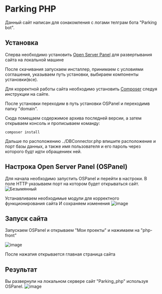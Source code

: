 Parking PHP
==============

Данный сайт написан для ознакомления с логами телграм бота "Parking bot".

Установка
------------
Сперва необходимо установить [Open Server Panel](https://ospanel.io/download/) для развертывания сайта на локальной машине 

После скачивания запускаем инсталлер, принимаем с условиями соглашения, указываем путь установки, выбираем компоненты установки(все).

Для корректной работы сайта необходимо установить [Composer](http://getcomposer.org/) следуя инструкции на сайте.

После установки переходим в путь установки OSPanel и переходимв папку "domain".

Сюда помещаем содержимое архива последней версии, а затем открываем консоль и прописываем команду:

```
composer install
```
Дальше по расположению ../DBConnector.php впишите  расположение и порт базы данных, а также имя пользователя и его пароль через которого будт идти обращениек ней.


Настрока Open Server Panel (OSPanel)
------------
Для начала необходимо запустить OSPanel и перейти в настроки.
В поле HTTP указываем порт на котором будет открываться сайт.
![Безымянный](https://github.com/PP-ProxyBot/php-front/assets/112633902/40bb37d2-f240-4b4d-9e6c-651ef2992a92)

Устанавливаем необходимые модули для корректного функционирования сайта
И сохраняем изменения
![image](https://github.com/PP-ProxyBot/php-front/assets/112633902/17a6f9ba-3cfe-452c-a9aa-231903c1cf55)

Запуск сайта
------------
Запускаем OSPanel и открываем "Мои проекты" и нажимаем на "php-front"

![image](https://github.com/PP-ProxyBot/php-front/assets/112633902/1eb3628e-7f52-40b4-acd8-3875c3f6ecf1)

После нажатия открывается главная страница сайта

Результат
-------------
Вы развернули на локальном сервере сайт "Parking_php" используя OSPanel.
![image](https://github.com/PP-ProxyBot/php-front/assets/112633902/542be459-eef3-44d8-a128-172d4a39a059)
